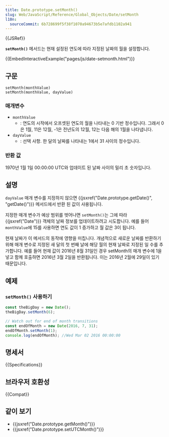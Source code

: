 ```yaml
---
title: Date.prototype.setMonth()
slug: Web/JavaScript/Reference/Global_Objects/Date/setMonth
l10n:
  sourceCommit: 6b728699f5f38f1070a94673b5e7afdb1102a941
---
```


{{JSRef}}

**`setMonth()`** 메서드는 현재 설정된 연도에 따라 지정된 날짜의 월을 설정합니다.

{{EmbedInteractiveExample("pages/js/date-setmonth.html")}}

## 구문

```js-nolint
setMonth(monthValue)
setMonth(monthValue, dayValue)
```

### 매개변수

- `monthValue`
  - : 연도의 시작에서 오프셋된 연도의 월을 나타내는 0 기반 정수입니다.
      그래서 0은 1월, 11은 12월, -1은 전년도의 12월, 12는 다음 해의 1월을 나타냅니다.
- `dayValue`
  - : 선택 사항. 한 달의 날짜를 나타내는 1에서 31 사이의 정수입니다.

### 반환 값

1970년 1월 1일 00:00:00 UTC와 업데이트 된 날짜 사이의 밀리 초 숫자입니다.

## 설명

`dayValue` 매개 변수를 지정하지 않으면 {{jsxref("Date.prototype.getDate()", "getDate()")}}
메서드에서 반환 된 값이 사용됩니다.

지정한 매개 변수가 예상 범위를 벗어나면 `setMonth()`는 그에 따라 {{jsxref("Date")}} 객체의 날짜 정보를
업데이트하려고 시도합니다. 예를 들어 `monthValue`에 15를 사용하면 연도 값이 1 증가하고
월 값은 3이 됩니다.

현재 날짜가 이 메서드의 동작에 영향을 미칩니다.
개념적으로 새로운 날짜를 반환하기 위해 매개 변수로 지정된 새 달의 첫 번째 날에 해당 월의 현재 날짜로 지정된 일 수를 추가합니다.
예를 들어 현재 값이 2016년 8월 31일인 경우 setMonth의 매개 변수에 1을 넣고 함께 호출하면 2016년 3월 2일을 반환됩니다.
이는 2016년 2월에 29일이 있기 때문입니다.

## 예제

### `setMonth()` 사용하기

```js
const theBigDay = new Date();
theBigDay.setMonth(6);

// Watch out for end of month transitions
const endOfMonth = new Date(2016, 7, 31);
endOfMonth.setMonth(1);
console.log(endOfMonth); //Wed Mar 02 2016 00:00:00
```

## 명세서

{{Specifications}}

## 브라우저 호환성

{{Compat}}

## 같이 보기

- {{jsxref("Date.prototype.getMonth()")}}
- {{jsxref("Date.prototype.setUTCMonth()")}}
